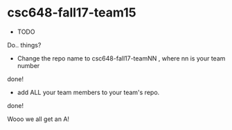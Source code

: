 # csc648-fall17-team15

- TODO

Do.. things? 

- Change the repo name to csc648-fall17-teamNN , where nn is your team number

done! 

- add ALL your team members to your team's repo.

done! 

Wooo we all get an A!

